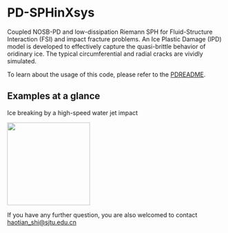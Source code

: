 # PD-SPHinXsys

Coupled NOSB-PD and low-dissipation Riemann SPH for Fluid-Structure Interaction (FSI) and impact fracture problems.
An Ice Plastic Damage (IPD) model is developed to effectively capture the quasi-brittle behavior of oridinary ice.
The typical circumferential and radial cracks are vividly simulated.

To learn about the usage of this code, please refer to the [PDREADME](PDREADME.md).

## Examples at a glance

Ice breaking by a high-speed water jet impact

<a href="https://github.com/SPH-PD-Initializer/PD-SPHinXsys/tree/master/tests/3d_examples/extra_3d_PD/ice-jet/PD_waterColumn_rotation_BaoyuNi_plastic_RC.cpp">
<img src="https://github.com/SPH-PD-Initializer/PD-SPHinXsys/blob/master/IceBreaking.gif" height="192px"></a>

If you have any further question, you are also welcomed to contact haotian_shi@sjtu.edu.cn